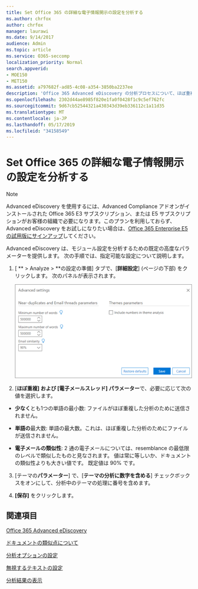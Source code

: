 ```yaml
---
title: Set Office 365 の詳細な電子情報開示の設定を分析する
ms.author: chrfox
author: chrfox
manager: laurawi
ms.date: 9/14/2017
audience: Admin
ms.topic: article
ms.service: O365-seccomp
localization_priority: Normal
search.appverid:
- MOE150
- MET150
ms.assetid: a797682f-ad85-4c08-a354-3850ba2237ee
description: 'Office 365 Advanced eDiscovery の分析プロセスについて、ほぼ重複、電子メールスレッド、テーマなどの高度な設定を構成する方法について説明します。 '
ms.openlocfilehash: 2302d44ae8985f820e1fa0f0428f1c9c5ef762fc
ms.sourcegitcommit: 9d67cb52544321a430343d39eb336112c1a11d35
ms.translationtype: MT
ms.contentlocale: ja-JP
ms.lasthandoff: 05/17/2019
ms.locfileid: "34158549"
---
```

# <a name="set-analyze-advanced-settings-in-office-365-advanced-ediscovery"></a>Set Office 365 の詳細な電子情報開示の設定を分析する

> [!NOTE]
> Advanced eDiscovery を使用するには、Advanced Compliance アドオンがインストールされた Office 365 E3 サブスクリプション、または E5 サブスクリプションがお客様の組織で必要になります。このプランを利用しておらず、Advanced eDiscovery をお試しになりたい場合は、[Office 365 Enterprise E5 の試用版にサインアップ](https://go.microsoft.com/fwlink/p/?LinkID=698279)してください。 
  
Advanced eDiscovery は、モジュール設定を分析するための既定の高度なパラメーターを提供します。 次の手順では、指定可能な設定について説明します。
  
1. [ ** \> Analyze \> **の設定の準備] タブで、[**詳細設定**] (ページの下部) をクリックします。 次のパネルが表示されます。 
    
    ![分析設定の拡張設定](media/c9ea3017-e19a-456b-a742-c3d07121a3f6.png)
  
2. [**ほぼ重複] および [電子メールスレッド] パラメーター**で、必要に応じて次の値を選択します。
    
  - **少なく**とも1つの単語の最小数: ファイルがほぼ重複した分析のために送信されません。 
    
  - **単語の**最大数: 単語の最大数。これは、ほぼ重複した分析のためにファイルが送信されません。
    
  - **電子メールの類似性**: 2 通の電子メールについては、resemblance の最低限のレベルで類似したものと見なされます。 値は常に等しいか、ドキュメントの類似性よりも大きい値です。 既定値は 90% です。
    
3. [テーマの**パラメーター**] で、[**テーマの分析に数字を含める**] チェックボックスをオンにして、分析中のテーマの処理に番号を含めます。 
    
4. **[保存]** をクリックします。 
    
## <a name="see-also"></a>関連項目

[Office 365 Advanced eDiscovery](office-365-advanced-ediscovery.md)
  
[ドキュメントの類似点について](understand-document-similarity-in-advanced-ediscovery.md)
  
[分析オプションの設定](set-analyze-options-in-advanced-ediscovery.md)
  
[無視するテキストの設定](set-ignore-text-in-advanced-ediscovery.md)
  
[分析結果の表示](view-analyze-results-in-advanced-ediscovery.md)

